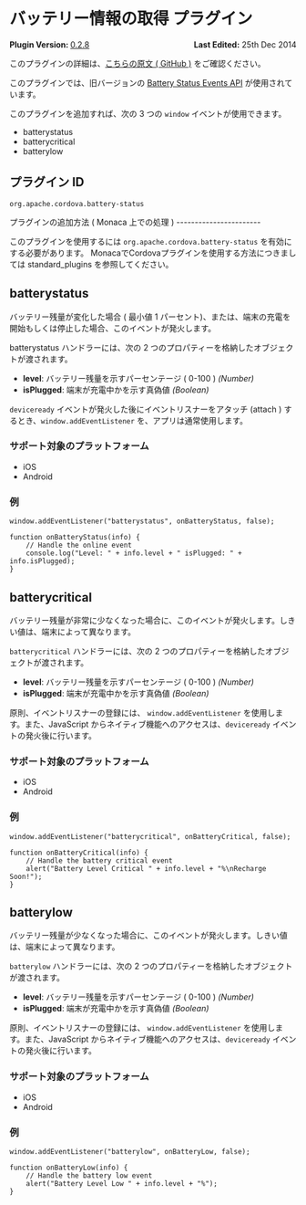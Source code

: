 バッテリー情報の取得 プラグイン
===============================

<div>
  <div  style="float: left;" align="left"><b>Plugin Version: </b><a href="https://github.com/apache/cordova-plugin-battery-status/blob/master/RELEASENOTES.md#028-apr-17-2014">0.2.8</a></div>   
  <div align="right" style="float: right;"><b>Last Edited:</b> 25th Dec 2014</div>
  <br/>
</div>
<div class="admonition note">

このプラグインの詳細は、[こちらの原文 ( GitHub
)](https://github.com/apache/cordova-plugin-battery-status)
をご確認ください。

</div>

このプラグインでは、旧バージョンの [Battery Status Events
API](http://www.w3.org/TR/2011/WD-battery-status-20110915/)
が使用されています。

このプラグインを追加すれば、次の 3 つの `window`
イベントが使用できます。

-   batterystatus
-   batterycritical
-   batterylow

プラグイン ID
-------------

    org.apache.cordova.battery-status

プラグインの追加方法 ( Monaca 上での処理 ) -----------------------

このプラグインを使用するには `org.apache.cordova.battery-status`
を有効にする必要があります。
MonacaでCordovaプラグインを使用する方法につきましては standard\_plugins
を参照してください。

batterystatus
-------------

バッテリー残量が変化した場合 ( 最小値 1
パーセント)、または、端末の充電を開始もしくは停止した場合、このイベントが発火します。

batterystatus ハンドラーには、次の 2
つのプロパティーを格納したオブジェクトが渡されます。

-   **level**: バッテリー残量を示すパーセンテージ ( 0-100 ) *(Number)*
-   **isPlugged**: 端末が充電中かを示す真偽値 *(Boolean)*

`deviceready` イベントが発火した後にイベントリスナーをアタッチ (attach )
するとき、`window.addEventListener` を、アプリは通常使用します。

### サポート対象のプラットフォーム

-   iOS
-   Android

### 例

``` {.sourceCode .javascript}
window.addEventListener("batterystatus", onBatteryStatus, false);

function onBatteryStatus(info) {
    // Handle the online event
    console.log("Level: " + info.level + " isPlugged: " + info.isPlugged);
}
```

batterycritical
---------------

バッテリー残量が非常に少なくなった場合に、このイベントが発火します。しきい値は、端末によって異なります。

`batterycritical` ハンドラーには、次の 2
つのプロパティーを格納したオブジェクトが渡されます。

-   **level**: バッテリー残量を示すパーセンテージ ( 0-100 ) *(Number)*
-   **isPlugged**: 端末が充電中かを示す真偽値 *(Boolean)*

原則、イベントリスナーの登録には、 `window.addEventListener`
を使用します。また、JavaScript
からネイティブ機能へのアクセスは、`deviceready`
イベントの発火後に行います。

### サポート対象のプラットフォーム

-   iOS
-   Android

### 例

``` {.sourceCode .javascript}
window.addEventListener("batterycritical", onBatteryCritical, false);

function onBatteryCritical(info) {
    // Handle the battery critical event
    alert("Battery Level Critical " + info.level + "%\nRecharge Soon!");
}
```

batterylow
----------

バッテリー残量が少なくなった場合に、このイベントが発火します。しきい値は、端末によって異なります。

`batterylow` ハンドラーには、次の 2
つのプロパティーを格納したオブジェクトが渡されます。

-   **level**: バッテリー残量を示すパーセンテージ ( 0-100 ) *(Number)*
-   **isPlugged**: 端末が充電中かを示す真偽値 *(Boolean)*

原則、イベントリスナーの登録には、 `window.addEventListener`
を使用します。また、JavaScript
からネイティブ機能へのアクセスは、`deviceready`
イベントの発火後に行います。

### サポート対象のプラットフォーム

-   iOS
-   Android

### 例

``` {.sourceCode .javascript}
window.addEventListener("batterylow", onBatteryLow, false);

function onBatteryLow(info) {
    // Handle the battery low event
    alert("Battery Level Low " + info.level + "%");
}
```
